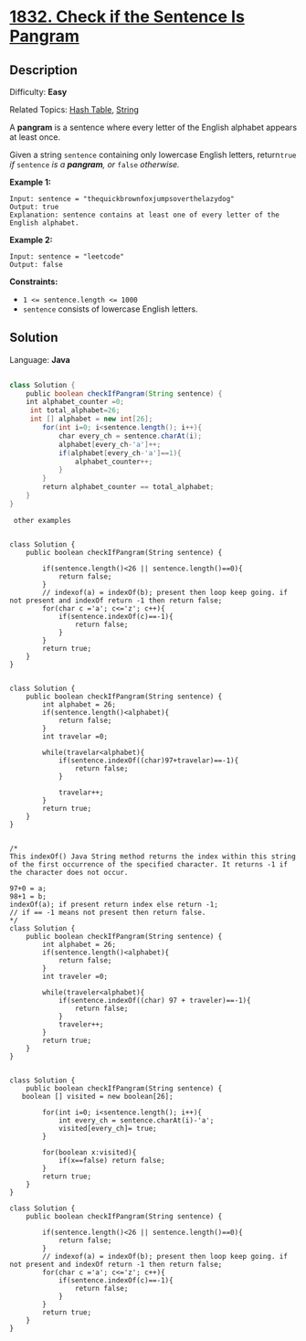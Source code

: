 # [1832\. Check if the Sentence Is Pangram](https://leetcode.com/problems/check-if-the-sentence-is-pangram/)

## Description

Difficulty: **Easy**  

Related Topics: [Hash Table](https://leetcode.com/tag/hash-table/), [String](https://leetcode.com/tag/string/)


A **pangram** is a sentence where every letter of the English alphabet appears at least once.

Given a string `sentence` containing only lowercase English letters, return`true` _if_ `sentence` _is a **pangram**, or_ `false` _otherwise._

**Example 1:**

```
Input: sentence = "thequickbrownfoxjumpsoverthelazydog"
Output: true
Explanation: sentence contains at least one of every letter of the English alphabet.
```

**Example 2:**

```
Input: sentence = "leetcode"
Output: false
```

**Constraints:**

*   `1 <= sentence.length <= 1000`
*   `sentence` consists of lowercase English letters.


## Solution

Language: **Java**

```java
​
class Solution {
    public boolean checkIfPangram(String sentence) {
    int alphabet_counter =0;
     int total_alphabet=26;
     int [] alphabet = new int[26];
        for(int i=0; i<sentence.length(); i++){
            char every_ch = sentence.charAt(i);
            alphabet[every_ch-'a']++;
            if(alphabet[every_ch-'a']==1){
                alphabet_counter++;
            }
        }
        return alphabet_counter == total_alphabet;
    }
}
```


`` other examples``


```

class Solution {
    public boolean checkIfPangram(String sentence) {
  
        if(sentence.length()<26 || sentence.length()==0){
            return false;
        }
        // indexof(a) = indexOf(b); present then loop keep going. if not present and indexOf return -1 then return false;
        for(char c ='a'; c<='z'; c++){
            if(sentence.indexOf(c)==-1){
                return false;
            }
        }
        return true;
    }
}
```


```

class Solution {
    public boolean checkIfPangram(String sentence) {
        int alphabet = 26;
        if(sentence.length()<alphabet){
            return false;
        }
        int travelar =0;
        
        while(travelar<alphabet){
            if(sentence.indexOf((char)97+travelar)==-1){
                return false;
            }
                
            travelar++;
        }
        return true;
    }
}

```

```

/*
This indexOf() Java String method returns the index within this string of the first occurrence of the specified character. It returns -1 if the character does not occur.

97+0 = a;
98+1 = b;
indexOf(a); if present return index else return -1;
// if == -1 means not present then return false.
*/
class Solution {
    public boolean checkIfPangram(String sentence) {
        int alphabet = 26;
        if(sentence.length()<alphabet){
            return false;
        }
        int traveler =0;
        
        while(traveler<alphabet){
            if(sentence.indexOf((char) 97 + traveler)==-1){
                return false;
            }
            traveler++;
        }
        return true;
    }
}
```



```

class Solution {
    public boolean checkIfPangram(String sentence) {
   boolean [] visited = new boolean[26]; 
        
        for(int i=0; i<sentence.length(); i++){
            int every_ch = sentence.charAt(i)-'a';
            visited[every_ch]= true;
        }
        
        for(boolean x:visited){
            if(x==false) return false;
        }
        return true;
    }
}

```

```
class Solution {
    public boolean checkIfPangram(String sentence) {
  
        if(sentence.length()<26 || sentence.length()==0){
            return false;
        }
        // indexof(a) = indexOf(b); present then loop keep going. if not present and indexOf return -1 then return false;
        for(char c ='a'; c<='z'; c++){
            if(sentence.indexOf(c)==-1){
                return false;
            }
        }
        return true;
    }
}
```
